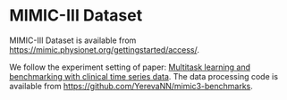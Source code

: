 # MIMIC-III Dataset

MIMIC-III Dataset is available from https://mimic.physionet.org/gettingstarted/access/. 

We follow the experiment setting of paper:  [Multitask learning and benchmarking with clinical time series data](https://arxiv.org/pdf/1703.07771.pdf). The data processing code is available from https://github.com/YerevaNN/mimic3-benchmarks.

